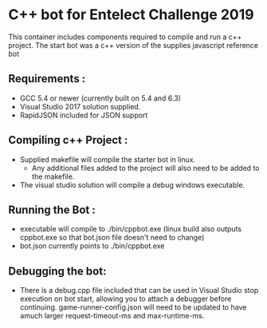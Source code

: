 # C++ bot for Entelect Challenge 2019

This container includes components required to compile and run a c++ project. The start bot was a c++ version of the supplies javascript reference bot

## Requirements :

- GCC 5.4 or newer (currently built on 5.4 and 6.3)
- Visual Studio 2017 solution supplied.
- RapidJSON included for JSON support


## Compiling c++ Project :

- Supplied makefile will compile the starter bot in linux. 
  - Any additional files added to the project will also need to be added to the makefile.
- The visual studio solution will compile a debug windows executable.


## Running the Bot :
- executable will compile to ./bin/cppbot.exe (linux build also outputs cppbot.exe so that bot.json file doesn't need to change)
- bot.json currently points to ./bin/cppbot.exe

## Debugging the bot:
- There is a debug.cpp file included that can be used in Visual Studio stop execution on bot start, allowing you to attach a debugger before continuing. game-runner-config.json will need to be updated to have amuch larger request-timeout-ms and max-runtime-ms.

